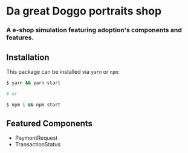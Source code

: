 # Da great Doggo portraits shop

### A e-shop simulation featuring adoption's components and features.

## Installation

This package can be installed via `yarn` or `npm`:

```sh
$ yarn && yarn start

# or

$ npm i && npm start
```

## Featured Components

- PaymentRequest
- TransactionStatus
